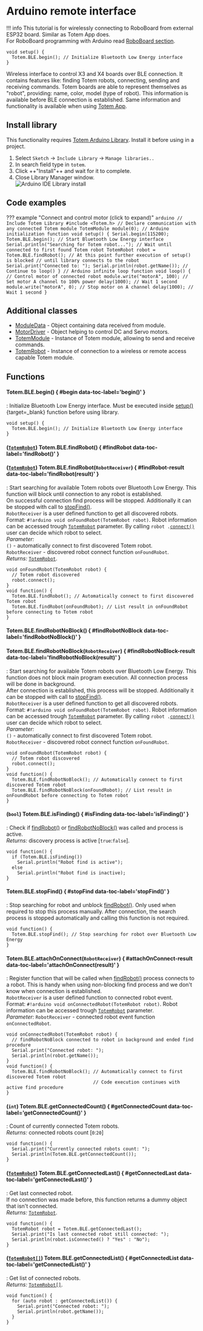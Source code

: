 # Arduino remote interface

!!! info
    This tutorial is for wirelessly connecting to RoboBoard from external ESP32 board. Similar as Totem App does.  
    For RoboBoard programming with Arduino read [RoboBoard section](../../roboboard/index.md).

```arduino
void setup() {
  Totem.BLE.begin(); // Initialize Bluetooth Low Energy interface
}
```

Wireless interface to control X3 and X4 boards over BLE connection. It contains features like: finding Totem robots, connecting, sending and receiving commands. Totem boards are able to represent themselves as "robot", providing: name, color, model (type of robot). This information is available before BLE connection is established. Same information and functionality is available when using [Totem App](../app/index.md).  

## Install library

This functionality requires [Totem Arduino Library](https://github.com/totemmaker/TotemArduino). Install it before using in a project.  

1. Select `Sketch` → `Include Library` → `Manage libraries..`  
1. In search field type in `totem`.  
1. Click ++"Install"++ and wait for it to complete.  
1. Close Library Manager window.  
![Arduino IDE Library install](../../assets/images/arduino_ide_totem_install.gif)

## Code examples

??? example "Connect and control motor (click to expand)"
    ```arduino
    // Include Totem Library
    #include <Totem.h>
    // Declare communication with any connected Totem module
    TotemModule module(0);
    // Arduino initialization function
    void setup() {
      Serial.begin(115200);
      Totem.BLE.begin(); // Start Bluetooth Low Energy interface
      Serial.println("Searching for Totem robot...");
      // Wait until connected to first found Totem robot
      TotemRobot robot = Totem.BLE.findRobot();
      // At this point further execution of setup() is blocked
      // until library connects to the robot
      Serial.print("Connected to: ");
      Serial.println(robot.getName());
      // Continue to loop()
    }
    // Arduino infinite loop function
    void loop() {
      // Control motor of connected robot
      module.write("motorA", 100); // Set motor A channel to 100% power
      delay(1000); // Wait 1 second
      module.write("motorA", 0); // Stop motor on A channel
      delay(1000); // Wait 1 second
    }
    ```

## Additional classes

- [ModuleData](ModuleData.md) - Object containing data received from module.  
- [MotorDriver](MotorDriver.md) - Object helping to control DC and Servo motors.  
- [TotemModule](TotemModule.md) - Instance of Totem module, allowing to send and receive commands.  
- [TotemRobot](TotemRobot.md) - Instance of connection to a wireless or remote access capable Totem module.  

## Functions

#### Totem.BLE.begin() { #begin data-toc-label='begin()' }

: Initialize Bluetooth Low Energy interface. Must be executed inside [setup()](https://www.arduino.cc/reference/en/language/structure/sketch/setup/){target=_blank} function before using library.  

```arduino
void setup() {
  Totem.BLE.begin(); // Initialize Bluetooth Low Energy interface
}
```

#### ([`TotemRobot`](TotemRobot.md)) Totem.BLE.findRobot() { #findRobot data-toc-label='findRobot()' }

#### ([`TotemRobot`](TotemRobot.md)) Totem.BLE.findRobot(`RobotReceiver`) { #findRobot-result data-toc-label='findRobot(result)' }

: Start searching for available Totem robots over Bluetooth Low Energy. This function will block until connection to any robot is established.  
On successful connection find process will be stopped. Additionally it can be stopped with call to [stopFind()](#stopfind).  
`RobotReceiver` is a user defined function to get all discovered robots.  
Format: `#!arduino void onFoundRobot(TotemRobot robot)`. Robot information can be accessed trough [`TotemRobot`](TotemRobot.md) parameter.
By calling `robot .`[`connect()`](TotemRobot.md#connect) user can decide which robot to select.  
_Parameter:_  
`()` - automatically connect to first discovered Totem robot.  
`RobotReceiver` - discovered robot connect function `onFoundRobot`.  
_Returns:_  [`TotemRobot`](TotemRobot.md).

```arduino
void onFoundRobot(TotemRobot robot) {
  // Totem robot discovered
  robot.connect();
}
void function() {
  Totem.BLE.findRobot(); // Automatically connect to first discovered Totem robot
  Totem.BLE.findRobot(onFoundRobot); // List result in onFoundRobot before connecting to Totem robot
}
```

#### Totem.BLE.findRobotNoBlock() { #findRobotNoBlock data-toc-label='findRobotNoBlock()' }

#### Totem.BLE.findRobotNoBlock(`RobotReceiver`)  { #findRobotNoBlock-result data-toc-label='findRobotNoBlock(result)' }

: Start searching for available Totem robots over Bluetooth Low Energy. This function does not block main program execution. All connection process will be done in background.  
After connection is established, this process will be stopped. Additionally it can be stopped with call to [stopFind()](#stopfind).  
`RobotReceiver` is a user defined function to get all discovered robots.  
Format: `#!arduino void onFoundRobot(TotemRobot robot)`. Robot information can be accessed trough [`TotemRobot`](TotemRobot.md) parameter.
By calling `robot .`[`connect()`](TotemRobot.md#connect) user can decide which robot to select.  
_Parameter:_  
`()` - automatically connect to first discovered Totem robot.  
`RobotReceiver` - discovered robot connect function `onFoundRobot`.  

```arduino
void onFoundRobot(TotemRobot robot) {
  // Totem robot discovered
  robot.connect();
}
void function() {
  Totem.BLE.findRobotNoBlock(); // Automatically connect to first discovered Totem robot
  Totem.BLE.findRobotNoBlock(onFoundRobot); // List result in onFoundRobot before connecting to Totem robot
}
```

#### (`bool`) Totem.BLE.isFinding() { #isFinding data-toc-label='isFinding()' }

: Check if [findRobot()](#findrobot) or [findRobotNoBlock()](#findrobotnoblock) was called and process is active.  
_Returns:_ discovery process is active [`true`:`false`].

```arduino
void function() {
  if (Totem.BLE.isFinding())
    Serial.println("Robot find is active");
  else
    Serial.println("Robot find is inactive);
}
```

#### Totem.BLE.stopFind() { #stopFind data-toc-label='stopFind()' }

: Stop searching for robot and unblock [findRobot()](#findrobot). Only used when required to stop this process manually. After connection, the search process is stopped automatically and calling this function is not required.  

```arduino
void function() {
  Totem.BLE.stopFind(); // Stop searching for robot over Bluetooth Low Energy
}
```

#### Totem.BLE.attachOnConnect(`RobotReceiver`) { #attachOnConnect-result data-toc-label='attachOnConnect(result)' }

: Register function that will be called when [findRobot()](#findrobot) process connects to a robot. This is handy when using non-blocking find process and we don't know when connection is established.  
`RobotReceiver` is a user defined function to connected robot event.  
Format: `#!arduino void onConnectedRobot(TotemRobot robot)`. Robot information can be accessed trough [`TotemRobot`](TotemRobot.md) parameter.  
_Parameter:_
`RobotReceiver` - connected robot event function `onConnectedRobot`.  

```arduino
void onConnectedRobot(TotemRobot robot) {
  // findRobotNoBlock connected to robot in background and ended find procedure
  Serial.print("Connected robot: ");
  Serial.println(robot.getName());
}
void function() {
  Totem.BLE.findRobotNoBlock(); // Automatically connect to first discovered Totem robot
                                // Code execution continues with active find procedure
}
```

#### (`int`) Totem.BLE.getConnectedCount() { #getConnectedCount data-toc-label='getConnectedCount()' }

: Count of currently connected Totem robots.  
_Returns:_ connected robots count [`0`:`20`]

```arduino
void function() {
  Serial.print("Currently connected robots count: ");
  Serial.println(Totem.BLE.getConnectedCount());
}
```

#### ([`TotemRobot`](TotemRobot.md)) Totem.BLE.getConnectedLast() { #getConnectedLast data-toc-label='getConnectedLast()' }

: Get last connected robot.  
If no connection was made before, this function returns a dummy object that isn't connected.  
_Returns:_  [`TotemRobot`](TotemRobot.md).

```arduino
void function() {
  TotemRobot robot = Totem.BLE.getConnectedLast();
  Serial.print("Is last connected robot still connected: ");
  Serial.println(robot.isConnected() ? "Yes" : "No");
}
```

#### ([`TotemRobot[]`](TotemRobot.md)) Totem.BLE.getConnectedList() { #getConnectedList data-toc-label='getConnectedList()' }

: Get list of connected robots.  
_Returns:_ [`TotemRobot[]`](TotemRobot.md).

```arduino
void function() {
  for (auto robot : getConnectedList()) {
    Serial.print("Connected robot: ");
    Serial.println(robot.getName());
  }
}
```
